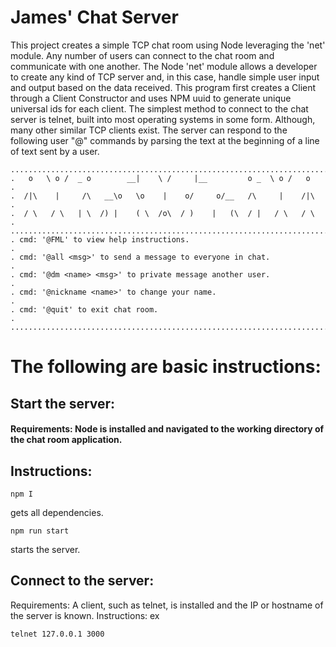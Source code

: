 James' Chat Server
======

This project creates a simple TCP chat room using Node leveraging the 'net' module. Any number of users can connect to the chat room and communicate with one another. The Node 'net' module allows a developer to create any kind of TCP server and, in this case, handle simple user input and output based on the data received. This program first creates a Client through a Client Constructor and uses NPM uuid to generate unique universal ids for each client. The simplest method to connect to the chat server is telnet, built into most operating systems in some form. Although, many other similar TCP clients exist. The server can respond to the following user "@" commands by parsing the text at the beginning of a line of text sent by a user.

```
.......................................................................
.   o   \ o /  _ o        __|    \ /     |__         o _  \ o /   o   .
.  /|\    |     /\   __\o   \o    |    o/     o/__   /\     |    /|\  .
.  / \   / \   | \  /) |    ( \  /o\  / )    |   (\  / |   / \   / \  .
.......................................................................
. cmd: '@FML' to view help instructions.                              .
. cmd: '@all <msg>' to send a message to everyone in chat.            .
. cmd: '@dm <name> <msg>' to private message another user.            .
. cmd: '@nickname <name>' to change your name.                        .
. cmd: '@quit' to exit chat room.                                     .
.......................................................................
```

# The following are basic instructions:
## Start the server:
#### Requirements: Node is installed and navigated to the working directory of the chat room application.
## Instructions:
```
npm I
```
gets all dependencies.
```
npm run start
```
starts the server.

## Connect to the server:
Requirements: A client, such as telnet, is installed and the IP or hostname of the server is known.
Instructions: ex
```
telnet 127.0.0.1 3000
```
